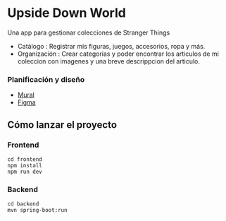# Upside Down World

Una app para gestionar colecciones de Stranger Things

- Catálogo : Registrar mis figuras, juegos, accesorios, ropa y más.
- Organización : Crear categorías y poder encontrar los articulos de mi coleccion con imagenes y una breve descrippcion del articulo.

### Planificación y diseño
- [Mural](https://app.mural.co/t/personal2568/m/personal2568/1710841856974/e21aef3d13715555b77a39f86f7b38e55318206c?sender=u08685b71ed5a8f53509b3340)
- [Figma](https://www.figma.com/file/vsCtLEA2bF8wE5FcWhEB0R/Upside-Down-world?type=design&node-id=0%3A1&mode=design&t=BbIf8jtFqe7qrign-1)

## Cómo lanzar el proyecto

### Frontend

```
cd frontend
npm install 
npm run dev
```

### Backend

```
cd backend 
mvn spring-boot:run 
```